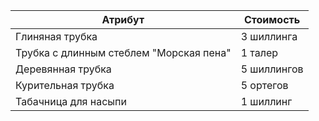Атрибут |Стоимость
--|-
Глиняная трубка |3 шиллинга
Трубка с длинным стеблем "Морская пена"| 1 талер
Деревянная трубка |5 шиллингов
Курительная трубка| 5 ортегов
Табачница для насыпи |1 шиллинг